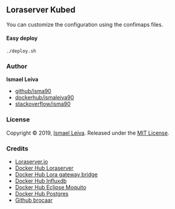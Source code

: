 ## Loraserver Kubed

You can customize the configuration using the confimaps files.

#### Easy deploy

`./deploy.sh`

### Author

**Ismael Leiva**

* [github/isma90](https://github.com/isma90)
* [dockerhub/ismaleiva90](https://hub.docker.com/u/ismaleiva90)
* [stackoverflow/isma90](https://stackoverflow.com/users/2043313/isma90?tab=profile)


### License

Copyright © 2019, [Ismael Leiva](https://github.com/isma90).
Released under the [MIT License](LICENSE).

### Credits

- [Loraserver.io](https://www.loraserver.io/guides/)
- [Docker Hub Loraserver](https://hub.docker.com/r/loraserver/loraserver)
- [Docker Hub Lora gateway bridge](https://hub.docker.com/r/loraserver/lora-gateway-bridge)
- [Docker Hub Influxdb](https://hub.docker.com/_/influxdb)
- [Docker Hub Eclipse Moquito](https://hub.docker.com/_/eclipse-mosquitto)
- [Docker Hub Postgres](https://hub.docker.com/_/postgres)
- [Github brocaar](https://github.com/brocaar/loraserver-docker)
